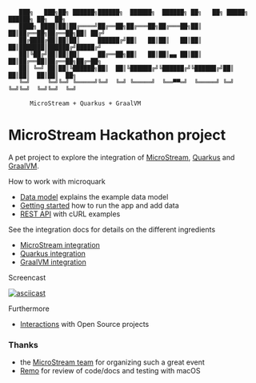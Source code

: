 ```shell
   ███╗   ███╗██╗ ██████╗██████╗  ██████╗  ██████╗ ██╗   ██╗ █████╗ ██████╗ ██╗  ██╗
   ████╗ ████║██║██╔════╝██╔══██╗██╔═══██╗██╔═══██╗██║   ██║██╔══██╗██╔══██╗██║ ██╔╝
   ██╔████╔██║██║██║     ██████╔╝██║   ██║██║   ██║██║   ██║███████║██████╔╝█████╔╝
   ██║╚██╔╝██║██║██║     ██╔══██╗██║   ██║██║▄▄ ██║██║   ██║██╔══██║██╔══██╗██╔═██╗
   ██║ ╚═╝ ██║██║╚██████╗██║  ██║╚██████╔╝╚██████╔╝╚██████╔╝██║  ██║██║  ██║██║  ██╗
   ╚═╝     ╚═╝╚═╝ ╚═════╝╚═╝  ╚═╝ ╚═════╝  ╚══▀▀═╝  ╚═════╝ ╚═╝  ╚═╝╚═╝  ╚═╝╚═╝  ╚═╝

      MicroStream + Quarkus + GraalVM
```

# MicroStream Hackathon project

A pet project to explore the integration of [MicroStream](http://microstream.one),
[Quarkus](http://quarkus.io) and [GraalVM](http://www.graalvm.org).

How to work with microquark

- [Data model](docs/MODEL.md) explains the example data model
- [Getting started](docs/HOWTO.md) how to run the app and add data
- [REST API](docs/REST.md) with cURL examples

See the integration docs for details on the different ingredients

- [MicroStream integration](docs/MICROSTREAM.md)
- [Quarkus integration](docs/QUARKUS.md)
- [GraalVM integration](docs/GRAALVM.md)

Screencast

[![asciicast](https://asciinema.org/a/j53ps4JFe21pofMoj4pPx6M7h.svg)](https://asciinema.org/a/j53ps4JFe21pofMoj4pPx6M7h)

Furthermore

- [Interactions](docs/CONTRIBUTIONS.md) with Open Source projects

### Thanks

* the [MicroStream team](https://microstream.one) for organizing such a great event
* [Remo](https://github.com/RFS-0) for review of code/docs and testing with macOS

